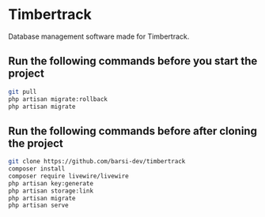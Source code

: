 # Timbertrack

Database management software made for Timbertrack.

## Run the following commands before you start the project

```bash
git pull
php artisan migrate:rollback
php artisan migrate

```

## Run the following commands before after cloning the project

```bash
git clone https://github.com/barsi-dev/timbertrack
composer install
composer require livewire/livewire
php artisan key:generate
php artisan storage:link
php artisan migrate
php artisan serve

```
